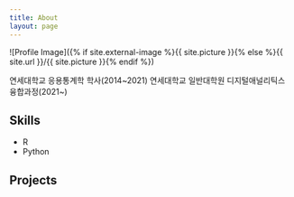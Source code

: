 ```yaml
---
title: About
layout: page
---
```

![Profile Image]({% if site.external-image %}{{ site.picture }}{% else %}{{ site.url }}/{{ site.picture }}{% endif %})

<p>연세대학교 응용통계학 학사(2014~2021)</li>
연세대학교 일반대학원 디지털애널리틱스 융합과정(2021~)
</p>

<h2>Skills</h2>

<ul class="skill-list">
	<li>R</li>
	<li>Python</li>
</ul>

<h2>Projects</h2>

<ul>
</ul>
